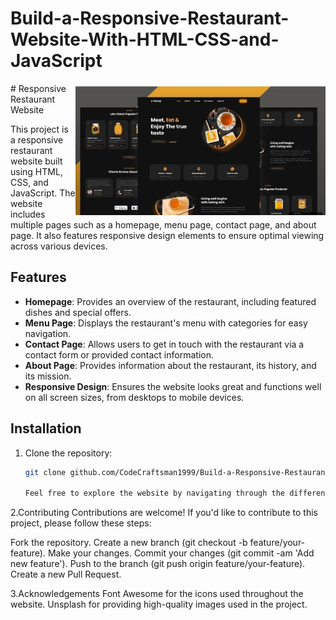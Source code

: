 # Build-a-Responsive-Restaurant-Website-With-HTML-CSS-and-JavaScript
<img align="right" alt="coding" width="400" src="https://github.com/CodeCraftsman1999/Build-a-Responsive-Restaurant-Website-With-HTML-CSS-and-JavaScript/blob/main/Restaurent.jpeg">
# Responsive Restaurant Website


This project is a responsive restaurant website built using HTML, CSS, and JavaScript. The website includes multiple pages such as a homepage, menu page, contact page, and about page. It also features responsive design elements to ensure optimal viewing across various devices.

## Features

- **Homepage**: Provides an overview of the restaurant, including featured dishes and special offers.
- **Menu Page**: Displays the restaurant's menu with categories for easy navigation.
- **Contact Page**: Allows users to get in touch with the restaurant via a contact form or provided contact information.
- **About Page**: Provides information about the restaurant, its history, and its mission.
- **Responsive Design**: Ensures the website looks great and functions well on all screen sizes, from desktops to mobile devices.

## Installation

1. Clone the repository:

   ```bash
   git clone github.com/CodeCraftsman1999/Build-a-Responsive-Restaurant-Website-With-HTML-CSS-and-JavaScript.git

   Feel free to explore the website by navigating through the different pages. You can click on menu items, submit the contact form, or learn more about the restaurant's history on the about page.

2.Contributing
Contributions are welcome! If you'd like to contribute to this project, please follow these steps:

Fork the repository.
Create a new branch (git checkout -b feature/your-feature).
Make your changes.
Commit your changes (git commit -am 'Add new feature').
Push to the branch (git push origin feature/your-feature).
Create a new Pull Request.

3.Acknowledgements
Font Awesome for the icons used throughout the website.
Unsplash for providing high-quality images used in the project.


